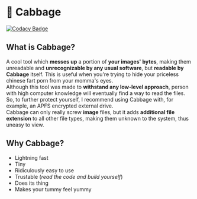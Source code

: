 #  🥬 Cabbage
[![Codacy Badge](https://app.codacy.com/project/badge/Grade/35570c3eaeb64992a1af2f933e79b71f)](https://www.codacy.com/gh/Lesterrry/Cabbage/dashboard?utm_source=github.com&amp;utm_medium=referral&amp;utm_content=Lesterrry/Cabbage&amp;utm_campaign=Badge_Grade)
## What is Cabbage?
A cool tool which __messes up__ a portion of __your images' bytes__, making them unreadable and __unrecognizable by any usual software__, but __readable by Cabbage__ itself. This is useful when you're trying to hide your priceless chinese fart porn from your momma's eyes.\
Although this tool was made to __withstand any low-level approach__, person with high computer knowledge will eventually find a way to read the files. So, to further protect yourself, I recommend using Cabbage with, for example, an APFS encrypted external drive.\
Cabbage can only really screw __image__ files, but it adds __additional file extension__ to all other file types, making them unknown to the system, thus uneasy to view.  
## Why Cabbage?
- Lightning fast
- Tiny
- Ridiculously easy to use
- Trustable (_read the code and build yourself_)
- Does its thing
- Makes your tummy feel yummy
